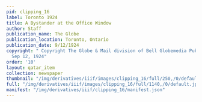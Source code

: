 ```yaml
---
pid: clipping_16
label: Toronto 1924
title: A Bystander at the Office Window
author: Staff
publication_name: The Globe
publication_location: Toronto, Ontario
publication_date: 9/12/1924
copyright: " Copyright The Globe & Mail division of Bell Globemedia Publishing Inc.
  Sep 12, 1924"
order: '10'
layout: qatar_item
collection: newspaper
thumbnail: "/img/derivatives/iiif/images/clipping_16/full/250,/0/default.jpg"
full: "/img/derivatives/iiif/images/clipping_16/full/1140,/0/default.jpg"
manifest: "/img/derivatives/iiif/clipping_16/manifest.json"
---
```

